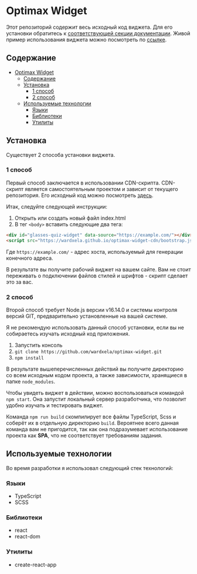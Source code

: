 # Optimax Widget

Этот репозиторий содержит весь исходный код виджета. Для его установки обратитесь к [соответствующей секции документации](#установка).
Живой пример использования виджета можно посмотреть по [ссылке](https://wardxela.github.io/optimax-widget-example/).

## Содержание

- [Optimax Widget](#optimax-widget)
  - [Содержание](#содержание)
  - [Установка](#установка)
    - [1 способ](#1-способ)
    - [2 способ](#2-способ)
  - [Используемые технологии](#используемые-технологии)
    - [Языки](#языки)
    - [Библиотеки](#библиотеки)
    - [Утилиты](#утилиты)

## Установка

Существует 2 способа установки виджета.

### 1 способ

Первый способ заключается в использовании CDN-скрипта.
CDN-скрипт является самостоятельным проектом и зависит от текущего репозитория. Его исходный код можно посмотреть [здесь](https://github.com/wardxela/optimax-widget-cdn).

Итак, следуйте следующей инструкции:

1. Открыть или создать новый файл index.html
2. В тег `<body>` вставить следующие два тега:

```html
<div id="glasses-quiz-widget" data-source="https://example.com/"></div>
<script src="https://wardxela.github.io/optimax-widget-cdn/bootstrap.js"></script>
```

Где `https://example.com/` - адрес хоста, используемый для генерации конечного адреса.

В результате вы получите рабочий виджет на вашем сайте.
Вам не стоит переживать о подключении файлов стилей и шрифтов - скрипт сделает это за вас.

### 2 способ

Второй способ требует Node.js версии v16.14.0 и системы контроля версий GIT, предварительно установленные на вашей системе.

Я не рекомендую использовать данный способ установки, если вы не собираетесь изучать исходный код приложения.

1. Запустить консоль
2. `git clone https://github.com/wardxela/optimax-widget.git`
3. `npm install`

В результате вышеперечисленных действий вы получите директорию со всем исходным кодом проекта, а также зависимости, хранящиеся в папке `node_modules`.

Чтобы увидеть виджет в действии, можно воспользоваться командой `npm start`.
Она запустит локальный сервер разработчика, что позволит удобно изучать и тестировать виджет.

Команда `npm run build` скомпилирует все файлы TypeScript, Scss и соберёт их в отдельную директорию `build`. Вероятнее всего данная команда вам не пригодится, так как она подразумевает использование проекта как **SPA**, что не соответствует требованиям задания.

## Используемые технологии

Во время разработки я использовал следующий стек технологий:

### Языки

- TypeScript
- SCSS

### Библиотеки

- react
- react-dom

### Утилиты

- create-react-app
